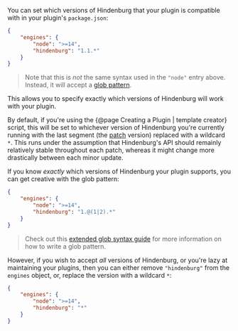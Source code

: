 You can set which versions of Hindenburg that your plugin is compatible with in your plugin's `package.json`:

```json
{
    "engines": {
        "node": ">=14",
        "hindenburg": "1.1.*"
    }
}
```

> Note that this is _not_ the same syntax used in the `"node"` entry above. Instead, it will accept a [glob pattern](https://en.wikipedia.org/wiki/Glob_(programming)).

This allows you to specify exactly which versions of Hindenburg will work with your plugin.

By default, if you're using the {@page Creating a Plugin | template creator} script, this will be set to whichever version of Hindenburg you're currently running with the last segment (the [patch](https://semver.org/) version) replaced with a wildcard `*`. This runs under the assumption that Hindenburg's API should remainly relatively stable throughout each patch, whereas it might change more drastically between each minor update.

If you know _exactly_ which versions of Hindenburg your plugin supports, you can get creative with the glob pattern:

```json
{
    "engines": {
        "node": ">=14",
        "hindenburg": "1.@(1|2).*"
    }
}
```

> Check out this [extended glob syntax guide](https://www.linuxjournal.com/content/bash-extended-globbing) for more information on how to write a glob pattern.

However, if you wish to accept _all_ versions of Hindenburg, or you're lazy at maintaining your plugins, then you can either remove `"hindenburg"` from the `engines` object, or, replace the version with a wildcard `*`:

```json
{
    "engines": {
        "node": ">=14",
        "hindenburg": "*"
    }
}
```

